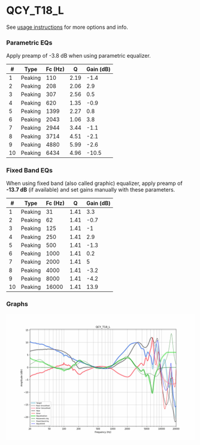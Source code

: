 # QCY_T18_L
See [usage instructions](https://github.com/jaakkopasanen/AutoEq#usage) for more options and info.

### Parametric EQs
Apply preamp of -3.8 dB when using parametric equalizer.

|   # | Type    |   Fc (Hz) |    Q |   Gain (dB) |
|-----|---------|-----------|------|-------------|
|   1 | Peaking |       110 | 2.19 |        -1.4 |
|   2 | Peaking |       208 | 2.06 |         2.9 |
|   3 | Peaking |       307 | 2.56 |         0.5 |
|   4 | Peaking |       620 | 1.35 |        -0.9 |
|   5 | Peaking |      1399 | 2.27 |         0.8 |
|   6 | Peaking |      2043 | 1.06 |         3.8 |
|   7 | Peaking |      2944 | 3.44 |        -1.1 |
|   8 | Peaking |      3714 | 4.51 |        -2.1 |
|   9 | Peaking |      4880 | 5.99 |        -2.6 |
|  10 | Peaking |      6434 | 4.96 |       -10.5 |

### Fixed Band EQs
When using fixed band (also called graphic) equalizer, apply preamp of **-13.7 dB** (if available) and set gains manually with these parameters.

|   # | Type    |   Fc (Hz) |    Q |   Gain (dB) |
|-----|---------|-----------|------|-------------|
|   1 | Peaking |        31 | 1.41 |         3.3 |
|   2 | Peaking |        62 | 1.41 |        -0.7 |
|   3 | Peaking |       125 | 1.41 |        -1   |
|   4 | Peaking |       250 | 1.41 |         2.9 |
|   5 | Peaking |       500 | 1.41 |        -1.3 |
|   6 | Peaking |      1000 | 1.41 |         0.2 |
|   7 | Peaking |      2000 | 1.41 |         5   |
|   8 | Peaking |      4000 | 1.41 |        -3.2 |
|   9 | Peaking |      8000 | 1.41 |        -4.2 |
|  10 | Peaking |     16000 | 1.41 |        13.9 |

### Graphs
![](./QCY_T18_L.png)
